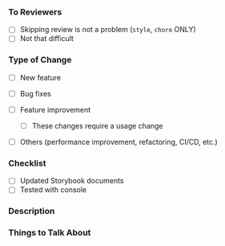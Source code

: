 ### To Reviewers
- [ ] Skipping review is not a problem (```style```, ```chore``` ONLY)
- [ ] Not that difficult

### Type of Change
- [ ] New feature
- [ ] Bug fixes
- [ ] Feature improvement
  - [ ] These changes require a usage change
- [ ] Others (performance improvement, refactoring, CI/CD, etc.)


### Checklist
- [ ] Updated Storybook documents
- [ ] Tested with console

### Description

### Things to Talk About
